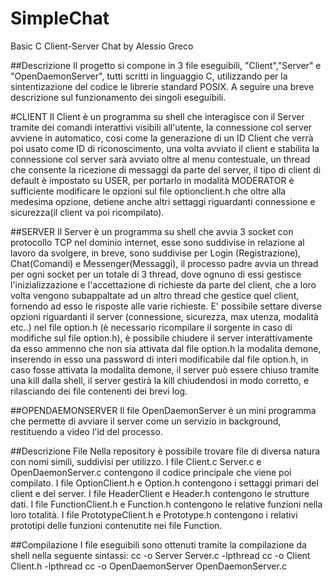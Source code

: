 # SimpleChat
Basic C Client-Server Chat by Alessio Greco

##Descrizione
Il progetto si compone in 3 file eseguibili, "Client","Server" e "OpenDaemonServer", tutti scritti in linguaggio C, utilizzando per la
sintentizazione del codice le librerie standard POSIX.
A seguire una breve descrizione sul funzionamento dei singoli eseguibili.

#CLIENT
Il Client è un programma su shell che interagisce con il Server tramite dei comandi interattivi visibili all'utente, la connessione
col server avviene in automatico, cosi come la generazione di un ID Client che verrà poi usato come ID di riconoscimento, una volta
avviato il client e stabilita la connessione col server sarà avviato oltre al menu contestuale, un thread che consente la ricezione
di messaggi da parte del server, il tipo di client di default è impostato su USER, per portarlo in modalità MODERATOR è sufficiente
modificare le opzioni sul file optionclient.h che oltre alla medesima opzione, detiene anche altri settaggi riguardanti connessione e
sicurezza(il client va poi ricompilato).

##SERVER
Il Server è un programma su shell che avvia 3 socket con protocollo TCP nel dominio internet, esse sono suddivise in relazione al 
lavoro da svolgere, in breve, sono suddivise per Login (Registrazione), Chat(Comandi) e Messenger(Messaggi), il processo padre avvia un
thread per ogni socket per un totale di 3 thread, dove ognuno di essi gestisce l'inizializzazione e l'accettazione di richieste da parte
del client, che a loro volta vengono subappaltate ad un altro thread che gestice quel client, fornendo ad esso le risposte alle varie
richieste.
E' possibile settare diverse opzioni riguardanti il server (connessione, sicurezza, max utenza, modalità etc..) nel file option.h (è 
necessario ricompilare il sorgente in caso di modifiche sul file option.h), è possibile chiudere il server interattivamente da esso
ammenno che non sia attivata dal file option.h la modalita demone, inserendo in esso una password di interi modificabile dal file
option.h, in caso fosse attivata la modalita demone, il server può essere chiuso tramite una kill dalla shell, il server gestirà la kill
chiudendosi in modo corretto, e rilasciando dei file contenenti dei brevi log.

##OPENDAEMONSERVER
Il file OpenDaemonServer è un mini programma che permette di avviare il server come un servizio in background, restituendo a video l'id
del processo.

##Descrizione File
Nella repository è possibile trovare file di diversa natura con nomi simili, suddivisi per utilizzo.
I file Client.c Server.c e OpenDaemonServer.c contengono il codice principale che viene poi compilato.
I file OptionClient.h e Option.h contengono i settaggi primari del client e del server.
I file HeaderClient e Header.h contengono le strutture dati.
I file FunctionClient.h e Function.h contengono le relative funzioni nella loro totalità.
I file PrototypeClient.h e Prototype.h contengono i relativi prototipi delle funzioni contenutite nei file Function.

##Compilazione
I file eseguibili sono ottenuti tramite la compilazione da shell nella seguente sintassi:
cc -o Server Server.c -lpthread
cc -o Client Client.h -lpthread
cc -o OpenDaemonServer OpenDaemonServer.c

